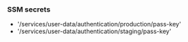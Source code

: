 ### SSM secrets

- '/services/user-data/authentication/production/pass-key'
- '/services/user-data/authentication/staging/pass-key'
